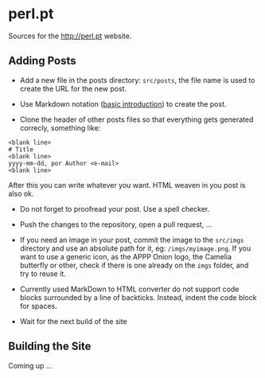 

# perl.pt

Sources for the http://perl.pt website.

## Adding Posts

* Add a new file in the posts directory: `src/posts`, the file name is used to
create the URL for the new post.

* Use Markdown notation ([basic introduction](https://help.github.com/articles/markdown-basics/)) to create the post.

* Clone the header of other posts files so that everything gets generated correcly, something like:
```
<blank line>
# Title
<blank line>
yyyy-mm-dd, por Author <e-mail>
<blank line>
```
After this you can write whatever you want. HTML weaven in you post is also ok.

* Do not forget to proofread your post. Use a spell checker.

* Push the changes to the repository, open a pull request, ...

* If you need an image in your post, commit the image to the `src/imgs` directory and use an absolute path for it, eg: `/imgs/myimage.png`. If you want to use a generic icon, as the APPP Onion logo, the Camelia butterfly or other, check if there is one already on the `imgs` folder, and try to reuse it.

* Currently used MarkDown to HTML converter do not support code blocks surrounded
by a line of backticks. Instead, indent the code block for spaces.

* Wait for the next build of the site

## Building the Site

Coming up ...

